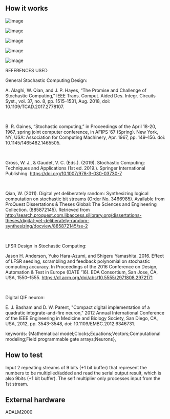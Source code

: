 <!---

This file is used to generate your project datasheet. Please fill in the information below and delete any unused
sections.

You can also include images in this folder and reference them in the markdown. Each image must be less than
512 kb in size, and the combined size of all images must be less than 1 MB.
-->

## How it works

![image](https://github.com/user-attachments/assets/6924e016-4e65-4bed-8944-ef4e41f4f047)

![image](https://github.com/user-attachments/assets/ab88452a-30cf-4aba-b18a-996dbd8a847b)

![image](https://github.com/user-attachments/assets/fcab6fb1-10ba-4726-8425-0483b531dcbb)

![image](https://github.com/user-attachments/assets/efc9ba6b-c90a-40f7-8d51-2793fe7630d8)

![image](https://github.com/user-attachments/assets/44a38e96-9751-43b5-a7a7-c04c945208de)

REFERENCES USED
​

General Stochastic Computing Design:​

A. Alaghi, W. Qian, and J. P. Hayes, “The Promise and Challenge of Stochastic Computing,” IEEE Trans. Comput. Aided Des. Integr. Circuits Syst., vol. 37, no. 8, pp. 1515–1531, Aug. 2018, doi: 10.1109/TCAD.2017.2778107.​

​

B. R. Gaines, “Stochastic computing,” in Proceedings of the April 18-20, 1967, spring joint computer conference, in AFIPS ’67 (Spring). New York, NY, USA: Association for Computing Machinery, Apr. 1967, pp. 149–156. doi: 10.1145/1465482.1465505.​

​

Gross, W. J., & Gaudet, V. C. (Eds.). (2019). Stochastic Computing: Techniques and Applications (1st ed. 2019.). Springer International Publishing. https://doi.org/10.1007/978-3-030-03730-7​

​

Qian, W. (2011). Digital yet deliberately random: Synthesizing logical computation on stochastic bit streams (Order No. 3466985). Available from ProQuest Dissertations & Theses Global: The Sciences and Engineering Collection. (885872145). Retrieved from http://search.proquest.com.libaccess.sjlibrary.org/dissertations-theses/digital-yet-deliberately-random-synthesizing/docview/885872145/se-2​

​

LFSR Design in Stochastic Computing:​

Jason H. Anderson, Yuko Hara-Azumi, and Shigeru Yamashita. 2016. Effect of LFSR seeding, scrambling and feedback polynomial on stochastic computing accuracy. In Proceedings of the 2016 Conference on Design, Automation & Test in Europe (DATE '16). EDA Consortium, San Jose, CA, USA, 1550–1555. https://dl.acm.org/doi/abs/10.5555/2971808.2972171​

​

Digital QIF neuron:​

E. J. Basham and D. W. Parent, "Compact digital implementation of a quadratic integrate-and-fire neuron," 2012 Annual International Conference of the IEEE Engineering in Medicine and Biology Society, San Diego, CA, USA, 2012, pp. 3543-3548, doi: 10.1109/EMBC.2012.6346731.​

 keywords: {Mathematical model;Clocks;Equations;Vectors;Computational modeling;Field programmable gate arrays;Neurons}, ​



## How to test
Input 2 repeating streams of 9 bits (+1 bit buffer) that represent the numbers to be multiplied/added and read the serial output result, which is also 9bits (+1 bit buffer).
The self multiplier only processes input from the 1st stream.

## External hardware
ADALM2000
